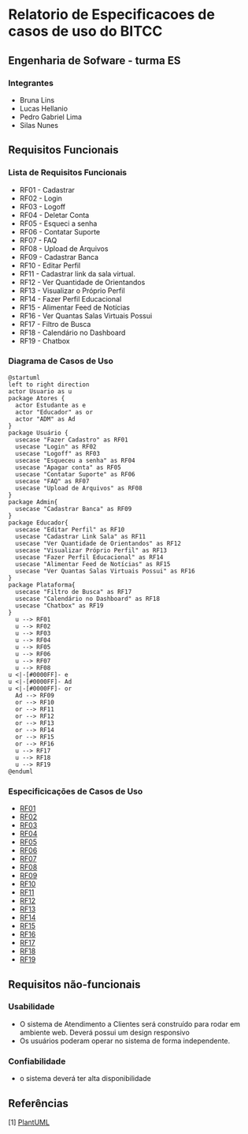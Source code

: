 # Relatorio de Especificacoes de casos de uso do BITCC

## Engenharia de Sofware - turma ES

### Integrantes
- Bruna Lins
- Lucas Hellanio
- Pedro Gabriel Lima
- Silas Nunes

## Requisitos Funcionais

### Lista de Requisitos Funcionais

- RF01 - Cadastrar
- RF02 - Login
- RF03 - Logoff
- RF04 - Deletar Conta
- RF05 - Esqueci a senha
- RF06 - Contatar Suporte
- RF07 - FAQ
- RF08 - Upload de Arquivos
- RF09 - Cadastrar Banca
- RF10 - Editar Perfil
- RF11 - Cadastrar link da sala virtual.
- RF12 - Ver Quantidade de Orientandos
- RF13 - Visualizar o Próprio Perfil
- RF14 - Fazer Perfil Educacional
- RF15 - Alimentar Feed de Notícias
- RF16 - Ver Quantas Salas Virtuais Possui
- RF17 - Filtro de Busca
- RF18 - Calendário no Dashboard
- RF19 - Chatbox


### Diagrama de Casos de Uso

```plantuml
@startuml
left to right direction
actor Usuario as u
package Atores {
  actor Estudante as e
  actor "Educador" as or
  actor "ADM" as Ad
}
package Usuário {
  usecase "Fazer Cadastro" as RF01
  usecase "Login" as RF02
  usecase "Logoff" as RF03
  usecase "Esqueceu a senha" as RF04
  usecase "Apagar conta" as RF05
  usecase "Contatar Suporte" as RF06
  usecase "FAQ" as RF07
  usecase "Upload de Arquivos" as RF08
}
package Admin{
  usecase "Cadastrar Banca" as RF09
}
package Educador{
  usecase "Editar Perfil" as RF10
  usecase "Cadastrar Link Sala" as RF11
  usecase "Ver Quantidade de Orientandos" as RF12
  usecase "Visualizar Próprio Perfil" as RF13
  usecase "Fazer Perfil Educacional" as RF14
  usecase "Alimentar Feed de Notícias" as RF15
  usecase "Ver Quantas Salas Virtuais Possui" as RF16
}
package Plataforma{
  usecase "Filtro de Busca" as RF17
  usecase "Calendário no Dashboard" as RF18
  usecase "Chatbox" as RF19
}
  u --> RF01
  u --> RF02
  u --> RF03
  u --> RF04
  u --> RF05
  u --> RF06
  u --> RF07
  u --> RF08
u <|-[#0000FF]- e
u <|-[#0000FF]- Ad
u <|-[#0000FF]- or
  Ad --> RF09
  or --> RF10
  or --> RF11
  or --> RF12
  or --> RF13
  or --> RF14
  or --> RF15
  or --> RF16
  u --> RF17
  u --> RF18
  u --> RF19
@enduml
```

### Especificicações de Casos de Uso

- [RF01](UseCaseSpecifications/reqs_RF01.md)
- [RF02](UseCaseSpecifications/reqs_RF02.md)
- [RF03](UseCaseSpecifications/reqs_RF03.md)
- [RF04](UseCaseSpecifications/reqs_RF04.md)
- [RF05](UseCaseSpecifications/reqs_RF05.md)
- [RF06](UseCaseSpecifications/reqs_RF06.md)
- [RF07](UseCaseSpecifications/reqs_RF07.md)
- [RF08](UseCaseSpecifications/reqs_RF08.md)
- [RF09](UseCaseSpecifications/reqs_RF09.md)
- [RF10](UseCaseSpecifications/reqs_RF10.md)
- [RF11](UseCaseSpecifications/reqs_RF11.md)
- [RF12](UseCaseSpecifications/reqs_RF12.md)
- [RF13](UseCaseSpecifications/reqs_RF13.md)
- [RF14](UseCaseSpecifications/reqs_RF14.md)
- [RF15](UseCaseSpecifications/reqs_RF15.md)
- [RF16](UseCaseSpecifications/reqs_RF16.md)
- [RF17](UseCaseSpecifications/reqs_RF17.md)
- [RF18](UseCaseSpecifications/reqs_RF18.md)
- [RF19](UseCaseSpecifications/reqs_RF19.md)


## Requisitos não-funcionais

### Usabilidade

- O sistema de Atendimento a Clientes será construído para rodar em ambiente web. Deverá possui um design responsivo
- Os usuários poderam operar no sistema de forma independente.

### Confiabilidade

- o sistema deverá ter alta disponibilidade

## Referências

[1] [PlantUML](https://plantuml.com/)
